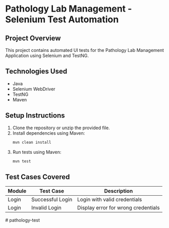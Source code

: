 # Pathology Lab Management - Selenium Test Automation

## Project Overview
This project contains automated UI tests for the Pathology Lab Management Application using Selenium and TestNG.

## Technologies Used
- Java
- Selenium WebDriver
- TestNG
- Maven

## Setup Instructions
1. Clone the repository or unzip the provided file.
2. Install dependencies using Maven:
    ```sh
    mvn clean install
    ```
3. Run tests using Maven:
    ```sh
    mvn test
    ```

## Test Cases Covered
| Module | Test Case | Description |
|--|--|--|
| Login | Successful Login | Login with valid credentials |
| Login | Invalid Login | Display error for wrong credentials |
#   p a t h o l o g y - t e s t  
 